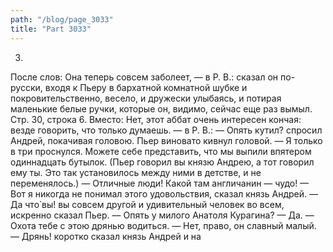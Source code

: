 ```yaml
---
path: "/blog/page_3033"
title: "Part 3033"
---
```


3.
После слов: Она теперь совсем заболеет, — в Р. В.: сказал он по-русски, входя к Пьеру в бархатной комнатной шубке и покровительственно, весело, и дружески улыбаясь, и потирая маленькие белые ручки, которые он, видимо, сейчас еще раз вымыл.
Стр. 30, строка 6.
Вместо: Нет, этот аббат очень интересен кончая: везде говорить, что только думаешь. — в Р. В.: — Опять кутил? спросил Андрей, покачивая головою.
Пьер виновато кивнул головой.
— Я только в три проснулся. Можете себе представить, что мы выпили впятером одиннадцать бутылок. (Пьер говорил вы князю Андрею, а тот говорил ему ты. Это так установилось между ними в детстве, и не переменялось.) — Отличные люди! Какой там англичанин — чудо!
— Вот я никогда не понимал этого удовольствия, сказал князь Андрей.
— Да что̀ вы! вы совсем другой и удивительный человек во всем, искренно сказал Пьер.
— Опять у милого Анатоля Курагина?
— Да.
— Охота тебе с этою дрянью водиться.
— Нет, право, он славный малый.
— Дрянь! коротко сказал князь Андрей и на
